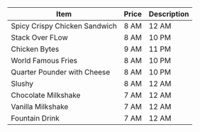 | Item | Price | Description |
| --- | --- | --- |
| Spicy Crispy Chicken Sandwich | 8 AM | 12 AM |
| Stack Over FLow | 8 AM | 10 PM |
| Chicken Bytes | 9 AM | 11 PM |
| World Famous Fries | 8 AM | 10 PM |
| Quarter Pounder with Cheese | 8 AM | 10 PM |
| Slushy | 8 AM | 12 AM |
| Chocolate Milkshake | 7 AM | 12 AM |
| Vanilla Milkshake | 7 AM | 12 AM |
| Fountain Drink | 7 AM | 12 AM |